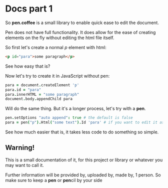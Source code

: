# Docs part 1

So **pen.coffee** is a small library to enable quick ease to edit the document.

Pen does not have full functionality. It does allow for the ease of creating elements on the fly without
editing the html file itself.

So first let's create a normal _p_ element with html:
```html
<p id="para">some paragraph</p>
```
See how easy that is?

Now let's try to create it in JavaScript without pen:
```coffee
para = document.createElement 'p'
para.id = "para"
para.innerHTML = "some paragraph"
document.body.appendChild para
```

Will do the same thing. But it's a longer process, let's try with a **pen**.

```coffee
pen.setOptions "auto append": true # the default is false
para = pen("p").Html("some text").Id 'para' # if you want to edit it as well
```

See how much easier that is, it takes less code to do something so simple.

## Warning!
This is a small documentation of it, for this project or library or whatever you may want to call it.

Further information will be provided by, uploaded by, made by, 1 person.
So make sure to keep a **pen** or **pen**cil by your side
